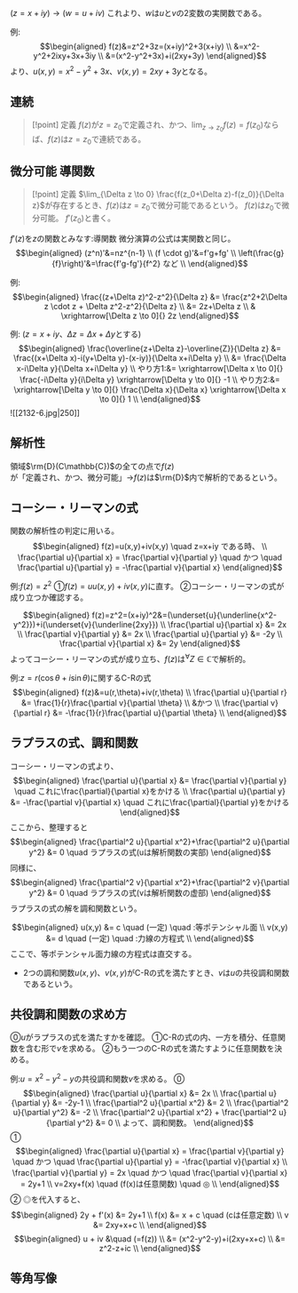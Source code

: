 $(z=x+iy) \rightarrow (w=u+iv)$
これより、$w$は$u$と$v$の$2$変数の実関数である。

例:
$$\begin{aligned}
f(z)&=z^2+3z=(x+iy)^2+3(x+iy) \\
&=x^2-y^2+2ixy+3x+3iy \\
&=(x^2-y^2+3x)+i(2xy+3y)
\end{aligned}$$
より、$u(x,y)=x^2-y^2+3x$、$v(x,y)=2xy+3y$となる。

## 連続
> [!point] 定義
> $f(z)$が$z=z_0$で定義され、かつ、$\lim_{z \to z_0} f(z) = f(z_0)$ならば、$f(z)$は$z=z_0$で連続である。

## 微分可能 導関数
> [!point] 定義
> $\lim_{\Delta z \to 0} \frac{f(z_0+\Delta z)-f(z_0)}{\Delta z}$が存在するとき、$f(z)$は$z=z_0$で微分可能であるという。
> $f(z)$は$z_0$で微分可能。
> $f'(z_0)$と書く。

$f'(z)$を$z$の関数とみなす:導関数
微分演算の公式は実関数と同じ。
$$\begin{aligned}
(z^n)'&=nz^{n-1} \\
(f \cdot g)'&=f'g+fg' \\
\left(\frac{g}{f}\right)'&=\frac{f'g-fg'}{f^2} など \\
\end{aligned}$$

例:
$$\begin{aligned}
\frac{(z+\Delta z)^2-z^2}{\Delta z} &= \frac{z^2+2\Delta z \cdot z + \Delta z^2-z^2}{\Delta z} \\
&= 2z+\Delta z \\
& \xrightarrow[\Delta z \to 0]{} 2z
\end{aligned}$$

例: ($z=x+iy$、$\Delta z=\Delta x+\Delta y$とする)
$$\begin{aligned}
\frac{\overline{z+\Delta z}-\overline{Z}}{\Delta z} &= \frac{(x+\Delta x)-i(y+\Delta y)-(x-iy)}{\Delta x+i\Delta y} \\
&= \frac{\Delta x-i\Delta y}{\Delta x+i\Delta y} \\
やり方1:&= \xrightarrow[\Delta x \to 0]{} \frac{-i\Delta y}{i\Delta y} \xrightarrow[\Delta y \to 0]{} -1 \\
やり方2:&= \xrightarrow[\Delta y \to 0]{} \frac{\Delta x}{\Delta x} \xrightarrow[\Delta x \to 0]{} 1 \\
\end{aligned}$$
![[2132-6.jpg|250]]

## 解析性
領域$\rm{D}(C\mathbb{C})$の全ての点で$f(z)$が「定義され、かつ、微分可能」$\rightarrow$$f(z)$は$\rm{D}$内で解析的であるという。

## コーシー・リーマンの式
関数の解析性の判定に用いる。
$$\begin{aligned}
f(z)=u(x,y)+iv(x,y) \quad z=x+iy である時、 \\
\frac{\partial u}{\partial x} = \frac{\partial v}{\partial y} \quad かつ \quad \frac{\partial u}{\partial y} = -\frac{\partial v}{\partial x}
\end{aligned}$$

例:$f(z)=z^2$
①$f(z)=uu(x,y)+iv(x,y)$に直す。
②コーシー・リーマンの式が成り立つか確認する。

$$\begin{aligned}
f(z)=z^2=(x+iy)^2&=(\underset{u}{\underline{x^2-y^2}})+i(\underset{v}{\underline{2xy}}) \\
\frac{\partial u}{\partial x} &= 2x \\
\frac{\partial v}{\partial y} &= 2x \\
\frac{\partial u}{\partial y} &= -2y \\
\frac{\partial v}{\partial x} &= 2y
\end{aligned}$$
よってコーシー・リーマンの式が成り立ち、$f(z)$は$^{\forall}Z\in\mathbb{C}$で解析的。

例:$z=r(\cos\theta+i\sin\theta)$に関するC-Rの式
$$\begin{aligned}
f(z)&=u(r,\theta)+iv(r,\theta) \\
\frac{\partial u}{\partial r} &= \frac{1}{r}\frac{\partial v}{\partial \theta} \\
&かつ \\
\frac{\partial v}{\partial r} &= -\frac{1}{r}\frac{\partial u}{\partial \theta} \\
\end{aligned}$$

## ラプラスの式、調和関数
コーシー・リーマンの式より、
$$\begin{aligned}
\frac{\partial u}{\partial x} &= \frac{\partial v}{\partial y} \quad これに\frac{\partial}{\partial x}をかける \\
\frac{\partial u}{\partial y} &= -\frac{\partial v}{\partial x} \quad これに\frac{\partial}{\partial y}をかける
\end{aligned}$$
ここから、整理すると
$$\begin{aligned}
\frac{\partial^2 u}{\partial x^2}+\frac{\partial^2 u}{\partial y^2} &= 0 \quad ラプラスの式(uは解析関数の実部)
\end{aligned}$$
同様に、
$$\begin{aligned}
\frac{\partial^2 v}{\partial x^2}+\frac{\partial^2 v}{\partial y^2} &= 0 \quad ラプラスの式(vは解析関数の虚部)
\end{aligned}$$
ラプラスの式の解を調和関数という。

$$\begin{aligned}
u(x,y) &= c \quad (一定) \quad :等ポテンシャル面 \\
v(x,y) &= d \quad (一定) \quad :力線の方程式 \\
\end{aligned}$$
ここで、等ポテンシャル面力線の方程式は直交する。

- $2$つの調和関数$u(x,y)$、$v(x,y)$がC-Rの式を満たすとき、$v$は$u$の共役調和関数であるという。

## 共役調和関数の求め方
⓪$u$がラプラスの式を満たすかを確認。
①C-Rの式の内、一方を積分、任意関数を含む形で$v$を求める。
②もう一つのC-Rの式を満たすように任意関数を決める。

例:$u=x^2-y^2-y$の共役調和関数$v$を求める。
⓪
$$\begin{aligned}
\frac{\partial u}{\partial x} &= 2x \\
\frac{\partial u}{\partial y} &= -2y-1 \\
\frac{\partial^2 u}{\partial x^2} &= 2 \\
\frac{\partial^2 u}{\partial y^2} &= -2 \\
\frac{\partial^2 u}{\partial x^2} + \frac{\partial^2 u}{\partial y^2} &= 0 \\
よって、調和関数。
\end{aligned}$$
①
$$\begin{aligned}
\frac{\partial u}{\partial x} = \frac{\partial v}{\partial y} \quad かつ \quad \frac{\partial u}{\partial y} = -\frac{\partial v}{\partial x} \\
\frac{\partial v}{\partial y} = 2x \quad かつ \quad \frac{\partial v}{\partial x} = 2y+1 \\
v=2xy+f(x) \quad (f(x)は任意関数) \quad ◎ \\
\end{aligned}$$
②
◎を代入すると、
$$\begin{aligned}
2y + f'(x) &= 2y+1 \\
f(x) &= x + c \quad (cは任意定数) \\
v &= 2xy+x+c \\
\end{aligned}$$
$$\begin{aligned}
u + iv &\quad (=f(z)) \\
&= (x^2-y^2-y)+i(2xy+x+c) \\
&= z^2-z+ic \\
\end{aligned}$$

## 等角写像





